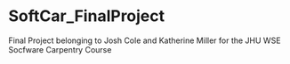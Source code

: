 # SoftCar_FinalProject
Final Project belonging to Josh Cole and Katherine Miller for the JHU WSE Socfware Carpentry Course
